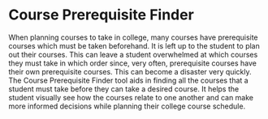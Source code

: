 # Course Prerequisite Finder
When planning courses to take in college, many courses have prerequisite courses which must be taken beforehand. It is left up to the student to plan out their courses. This can leave a student overwhelmed at which courses they must take in which order since, very often, prerequisite courses have their own prerequisite courses. This can become a disaster very quickly. The Course Prerequisite Finder tool aids in finding all the courses that a student must take before they can take a desired course. It helps the student visually see how the courses relate to one another and can make more informed decisions while planning their college course schedule.
